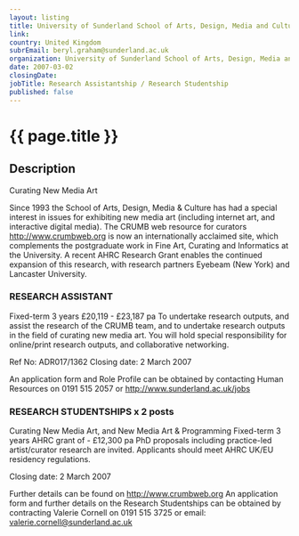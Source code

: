 ```yaml
---
layout: listing
title: University of Sunderland School of Arts, Design, Media and Culture - Research Assistantship / Research Studentship
link:
country: United Kingdom
subrEmail: beryl.graham@sunderland.ac.uk
organization: University of Sunderland School of Arts, Design, Media and Culture 
date: 2007-03-02
closingDate: 
jobTitle: Research Assistantship / Research Studentship
published: false
---
```



# {{ page.title }}

## Description











<p class="hft-paras">Curating New Media Art</p>

<p class="hft-paras">Since 1993 the School of Arts, Design, Media &
Culture has had a special interest in issues for
exhibiting new media art (including internet art,
and interactive digital media).  The CRUMB web
resource for curators <a href="http://www.crumbweb.org" class="hft-urls">http://www.crumbweb.org</a> is
now an internationally acclaimed site, which
complements the postgraduate work in Fine Art,
Curating and Informatics at the University.  A
recent AHRC Research Grant enables the continued
expansion of this research, with research
partners Eyebeam (New York) and Lancaster University.</p>

<h3>RESEARCH ASSISTANT</h3>
<p>
Fixed-term 3 years
£20,119 - £23,187 pa
To undertake research outputs, and assist the
research of the CRUMB team, and to undertake
research outputs in the field of curating new
media art.  You will hold special responsibility
for online/print research outputs, and collaborative networking.</p>

<p class="hft-paras">Ref No:  ADR017/1362            Closing date:  2 March 2007</p>

<p class="hft-paras">An application form and Role Profile can be
obtained by contacting Human Resources on 0191
515 2057 or <a href="http://www.sunderland.ac.uk/jobs" class="hft-urls">http://www.sunderland.ac.uk/jobs</a></p>

<h3>RESEARCH STUDENTSHIPS x 2 posts</h3>
<p>Curating New Media Art, and New Media Art & Programming
Fixed-term 3 years
AHRC grant of - £12,300 pa
PhD proposals including practice-led
artist/curator research are invited. Applicants
should meet AHRC UK/EU residency regulations.</p>

<p class="hft-paras">Closing date: 2 March 2007</p>

<p class="hft-paras">Further details can be found on
<a href="http://www.crumbweb.org" class="hft-urls">http://www.crumbweb.org</a>  An application form and
further details on the Research Studentships can
be obtained by contracting Valerie Cornell on
0191 515 3725 or email: <a href="mailto:valerie.cornell@sunderland.ac.uk" class="hft-email">valerie.cornell@sunderland.ac.uk</a></p>
